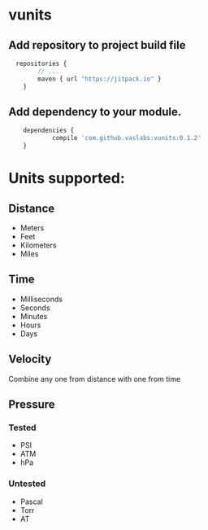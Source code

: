 # vunits

## Add repository to project build file
```javascript
  repositories {
	    // ...
	    maven { url "https://jitpack.io" }
	}
```

## Add dependency to your module.

```javascript
  	dependencies {
	        compile 'com.github.vaslabs:vunits:0.1.2'
	}
```

# Units supported:

## Distance
* Meters
* Feet
* Kilometers
* Miles

## Time
* Milliseconds
* Seconds
* Minutes
* Hours
* Days

## Velocity
Combine any one from distance with one from time

## Pressure

### Tested
* PSI
* ATM
* hPa

### Untested
* Pascal
* Torr
* AT
